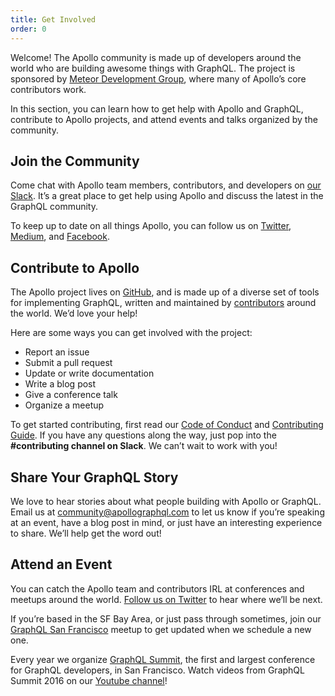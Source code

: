 ```yaml
---
title: Get Involved
order: 0
---
```

Welcome! The Apollo community is made up of developers around the world who are building awesome things with GraphQL. The project is sponsored by [Meteor Development Group](http://www.meteor.com), where many of Apollo’s core contributors work.

In this section, you can learn how to get help with Apollo and GraphQL, contribute to Apollo projects, and attend events and talks organized by the community.

## Join the Community

Come chat with Apollo team members, contributors, and developers on [our Slack](http://www.apollodata.com/#slack). It’s a great place to get help using Apollo and discuss the latest in the GraphQL community.

To keep up to date on all things Apollo, you can follow us on [Twitter](https://twitter.com/apollographql), [Medium](https://medium.com/apollo-stack), and [Facebook](https://www.facebook.com/apollographql/).

## Contribute to Apollo

The Apollo project lives on [GitHub](https://github.com/apollographql), and is made up of a diverse set of tools for implementing GraphQL, written and maintained by [contributors](https://github.com/orgs/apollographql/people) around the world. We’d love your help!

Here are some ways you can get involved with the project:

- Report an issue
- Submit a pull request
- Update or write documentation
- Write a blog post
- Give a conference talk
- Organize a meetup

To get started contributing, first read our [Code of Conduct](http://dev.apollodata.com/community/code-of-conduct.html) and [Contributing Guide](http://dev.apollodata.com/community/contributing.html). If you have any questions along the way, just pop into the **#contributing channel on Slack**. We can’t wait to work with you!

## Share Your GraphQL Story

We love to hear stories about what people building with Apollo or GraphQL. Email us at [community@apollographql.com](mailto:community@apollographql.com) to let us know if you’re speaking at an event, have a blog post in mind, or just have an interesting experience to share. We’ll help get the word out!

## Attend an Event

You can catch the Apollo team and contributors IRL at conferences and meetups around the world. [Follow us on Twitter](http://twitter.com/apollographql) to hear where we’ll be next.

If you’re based in the SF Bay Area, or just pass through sometimes, join our [GraphQL San Francisco](http://www.meetup.com/GraphQL-SF/) meetup to get updated when we schedule a new one.

Every year we organize [GraphQL Summit](https://summit.graphql.com), the first and largest conference for GraphQL developers, in San Francisco. Watch videos from GraphQL Summit 2016 on our [Youtube channel](https://www.youtube.com/watch?v=bPlOGKPLtqM&list=PLpi1lPB6opQzSSOQU8JQLExuP1JUXPtmA)!
